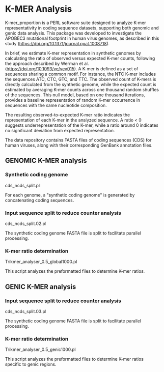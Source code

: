 # K-MER Analysis #




K-mer_proportion is a PERL software suite designed to analyze K-mer representativity in coding sequence datasets, supporting both genomic and genic data analysis. This package was developed to investigate the APOBEC3 mutational footprint in human virus genomes, as described in this study (https://doi.org/10.1371/journal.ppat.1008718).

In brief, we estimate K-mer representation in synthetic genomes by calculating the ratio of observed versus expected K-mer counts, following the approach described by Werman et al. (https://doi.org/10.1093/ve/vev015). A K-mer is defined as a set of sequences sharing a common motif. For instance, the NTC K-mer includes the sequences ATC, CTC, GTC, and TTC. The observed count of K-mers is directly calculated from the synthetic genome, while the expected count is estimated by averaging K-mer counts across one thousand random shuffles of the sequences. This null model, based on one thousand iterations, provides a baseline representation of random K-mer occurrence in sequences with the same nucleotide composition.

The resulting observed-to-expected K-mer ratio indicates the representation of each K-mer in the analyzed sequence. A ratio < 0 suggests underrepresentation of the K-mer, while a ratio around 0 indicates no significant deviation from expected representation. 

The data repository contains FASTA files of coding sequences (CDS) for human viruses, along with their corresponding GenBank annotation files.

## GENOMIC K-MER analysis ##
###  Synthetic coding genome
cds_ncds_split.pl

For each genome, a "synthetic coding genome" is generated by concatenating coding sequences.

###  Input sequence split to reduce counter analysis 
cds_ncds_split.02.pl

The synthetic coding genome FASTA file is split to facilitate parallel processing.

###  K-mer ratio determination
Trikmer_analyser_0.5_global1000.pl

This script analyzes the preformatted files to determine K-mer ratios.


## GENIC K-MER analysis ##


###  Input sequence split to reduce counter analysis 
cds_ncds_split.03.pl

The synthetic coding genome FASTA file is split to facilitate parallel processing.

###  K-mer ratio determination
Trikmer_analyser_0.5_genic1000.pl

This script analyzes the preformatted files to determine K-mer ratios specific to genic regions.

